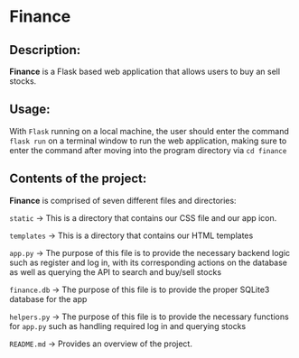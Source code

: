 # Finance

## Description:
**Finance** is a Flask based web application that allows users to buy an sell stocks.

## Usage:

With `Flask` running on a local machine, the user should enter the command `flask run` on a terminal window to run the web application, making sure to enter the command after moving into the program directory via `cd finance`

## Contents of the project:

**Finance** is comprised of seven different files and directories:

`static` -> This is a directory that contains our CSS file and our app icon.

`templates` -> This is a directory that contains our HTML templates

`app.py` -> The purpose of this file is to provide the necessary backend logic such as register and log in, with its corresponding actions on the database as well as querying the API to search and buy/sell stocks

`finance.db` -> The purpose of this file is to provide the proper SQLite3 database for the app

`helpers.py` -> The purpose of this file is to provide the necessary functions for `app.py` such as handling required log in and querying stocks

`README.md` -> Provides an overview of the project.